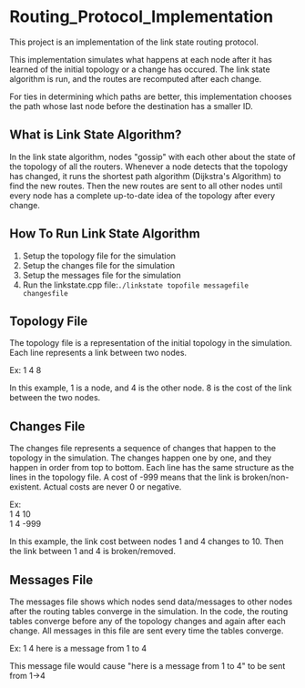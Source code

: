 # Routing_Protocol_Implementation

This project is an implementation of the link state routing protocol. 

This implementation simulates what happens at each node after it has learned of the initial topology or a change has occured. The link state algorithm is run, and the routes are recomputed after each change. 

For ties in determining which paths are better, this implementation chooses the path whose last node before the destination has a smaller ID. 


## What is Link State Algorithm?

In the link state algorithm, nodes "gossip" with each other about the state of the topology of all the routers. Whenever a node detects that the topology has changed, it runs the shortest path algorithm (Dijkstra's Algorithm) to find the new routes. Then the new routes are sent to all other nodes until every node has a complete up-to-date idea of the topology after every change.  


## How To Run Link State Algorithm

1. Setup the topology file for the simulation
2. Setup the changes file for the simulation
3. Setup the messages file for the simulation
4. Run the linkstate.cpp file:```./linkstate topofile messagefile changesfile```


## Topology File

The topology file is a representation of the initial topology in the simulation. Each line represents a link between two nodes. 

Ex: 1 4 8

In this example, 1 is a node, and 4 is the other node. 8 is the cost of the link between the two nodes. 


## Changes File

The changes file represents a sequence of changes that happen to the topology in the simulation. The changes happen one by one, and they happen in order from top to bottom. Each line has the same structure as the lines in the topology file. A cost of -999 means that the link is broken/non-existent. Actual costs are never 0 or negative. 

Ex:  
1 4 10  
1 4 -999  


In this example, the link cost between nodes 1 and 4 changes to 10. Then the link between 1 and 4 is broken/removed. 


## Messages File

The messages file shows which nodes send data/messages to other nodes after the routing tables converge in the simulation. In the code, the routing tables converge before any of the topology changes and again after each change. All messages in this file are sent every time the tables converge. 

Ex: 1 4 here is a message from 1 to 4

This message file would cause "here is a message from 1 to 4" to be sent from 1->4



